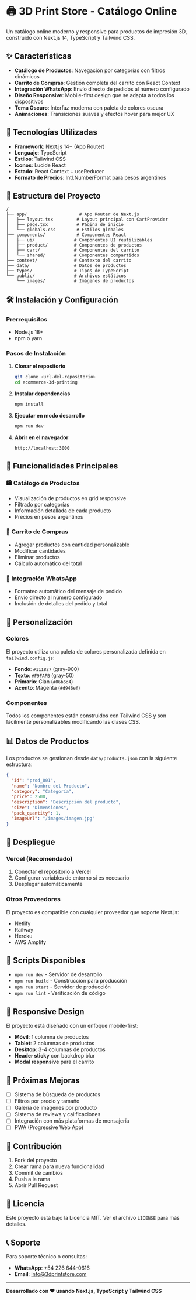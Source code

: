 # 🖨️ 3D Print Store - Catálogo Online

Un catálogo online moderno y responsive para productos de impresión 3D, construido con Next.js 14, TypeScript y Tailwind CSS.

## ✨ Características

- **Catálogo de Productos**: Navegación por categorías con filtros dinámicos
- **Carrito de Compras**: Gestión completa del carrito con React Context
- **Integración WhatsApp**: Envío directo de pedidos al número configurado
- **Diseño Responsive**: Mobile-first design que se adapta a todos los dispositivos
- **Tema Oscuro**: Interfaz moderna con paleta de colores oscura
- **Animaciones**: Transiciones suaves y efectos hover para mejor UX

## 🚀 Tecnologías Utilizadas

- **Framework**: Next.js 14+ (App Router)
- **Lenguaje**: TypeScript
- **Estilos**: Tailwind CSS
- **Iconos**: Lucide React
- **Estado**: React Context + useReducer
- **Formato de Precios**: Intl.NumberFormat para pesos argentinos

## 📁 Estructura del Proyecto

```
/
├── app/                    # App Router de Next.js
│   ├── layout.tsx         # Layout principal con CartProvider
│   ├── page.tsx           # Página de inicio
│   └── globals.css        # Estilos globales
├── components/            # Componentes React
│   ├── ui/               # Componentes UI reutilizables
│   ├── product/          # Componentes de productos
│   ├── cart/             # Componentes del carrito
│   └── shared/           # Componentes compartidos
├── context/              # Contexto del carrito
├── data/                 # Datos de productos
├── types/                # Tipos de TypeScript
└── public/               # Archivos estáticos
    └── images/           # Imágenes de productos
```

## 🛠️ Instalación y Configuración

### Prerrequisitos

- Node.js 18+ 
- npm o yarn

### Pasos de Instalación

1. **Clonar el repositorio**
   ```bash
   git clone <url-del-repositorio>
   cd ecommerce-3d-printing
   ```

2. **Instalar dependencias**
   ```bash
   npm install
   ```

3. **Ejecutar en modo desarrollo**
   ```bash
   npm run dev
   ```

4. **Abrir en el navegador**
   ```
   http://localhost:3000
   ```

## 📱 Funcionalidades Principales

### 🛍️ Catálogo de Productos
- Visualización de productos en grid responsive
- Filtrado por categorías
- Información detallada de cada producto
- Precios en pesos argentinos

### 🛒 Carrito de Compras
- Agregar productos con cantidad personalizable
- Modificar cantidades
- Eliminar productos
- Cálculo automático del total

### 📱 Integración WhatsApp
- Formateo automático del mensaje de pedido
- Envío directo al número configurado
- Inclusión de detalles del pedido y total

## 🎨 Personalización

### Colores
El proyecto utiliza una paleta de colores personalizada definida en `tailwind.config.js`:
- **Fondo**: `#111827` (gray-900)
- **Texto**: `#F9FAFB` (gray-50)
- **Primario**: Cian (`#06b6d4`)
- **Acento**: Magenta (`#d946ef`)

### Componentes
Todos los componentes están construidos con Tailwind CSS y son fácilmente personalizables modificando las clases CSS.

## 📊 Datos de Productos

Los productos se gestionan desde `data/products.json` con la siguiente estructura:

```json
{
  "id": "prod_001",
  "name": "Nombre del Producto",
  "category": "Categoría",
  "price": 2500,
  "description": "Descripción del producto",
  "size": "Dimensiones",
  "pack_quantity": 1,
  "imageUrl": "/images/imagen.jpg"
}
```

## 🚀 Despliegue

### Vercel (Recomendado)
1. Conectar el repositorio a Vercel
2. Configurar variables de entorno si es necesario
3. Desplegar automáticamente

### Otros Proveedores
El proyecto es compatible con cualquier proveedor que soporte Next.js:
- Netlify
- Railway
- Heroku
- AWS Amplify

## 🔧 Scripts Disponibles

- `npm run dev` - Servidor de desarrollo
- `npm run build` - Construcción para producción
- `npm run start` - Servidor de producción
- `npm run lint` - Verificación de código

## 📱 Responsive Design

El proyecto está diseñado con un enfoque mobile-first:
- **Móvil**: 1 columna de productos
- **Tablet**: 2 columnas de productos
- **Desktop**: 3-4 columnas de productos
- **Header sticky** con backdrop blur
- **Modal responsive** para el carrito

## 🎯 Próximas Mejoras

- [ ] Sistema de búsqueda de productos
- [ ] Filtros por precio y tamaño
- [ ] Galería de imágenes por producto
- [ ] Sistema de reviews y calificaciones
- [ ] Integración con más plataformas de mensajería
- [ ] PWA (Progressive Web App)

## 🤝 Contribución

1. Fork del proyecto
2. Crear rama para nueva funcionalidad
3. Commit de cambios
4. Push a la rama
5. Abrir Pull Request

## 📄 Licencia

Este proyecto está bajo la Licencia MIT. Ver el archivo `LICENSE` para más detalles.

## 📞 Soporte

Para soporte técnico o consultas:
- **WhatsApp**: +54 226 644-0616
- **Email**: info@3dprintstore.com

---

**Desarrollado con ❤️ usando Next.js, TypeScript y Tailwind CSS**
